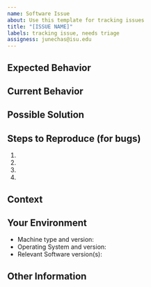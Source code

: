 ```yaml
---
name: Software Issue
about: Use this template for tracking issues
title: "[ISSUE NAME]"
labels: tracking issue, needs triage
assigness: junechas@isu.edu
---
```

<!--- Provide a general summary of the issue in the Title above -->


## Expected Behavior
<!--- If you're describing a bug, tell us what should happen -->
<!--- If you're suggesting a change/improvement, tell us how it should work -->


## Current Behavior
<!--- If describing a bug, tell us what happens instead of the expected behavior -->
<!--- If suggesting a change/improvement, explain the difference from current behavior -->


## Possible Solution
<!--- Not obligatory, but suggest a fix/reason for the bug, -->
<!--- or ideas how to implement the addition or change -->


## Steps to Reproduce (for bugs)
<!--- Provide a link to a live example, or an unambiguous set of steps to -->
<!--- reproduce this bug. Include code to reproduce, if relevant -->
1.
2.
3.
4.


## Context
<!--- How has this issue affected you? What are you trying to accomplish? -->
<!--- Providing context helps us come up with a solution that is most useful in the real world -->


## Your Environment
<!--- Include as many relevant details about the environment you experienced the bug in -->
* Machine type and version:
* Operating System and version:
* Relevant Software version(s):

## Other Information
<!--- Include any other relevant information here --->
